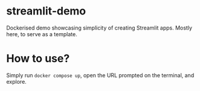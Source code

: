 # streamlit-demo
Dockerised demo showcasing simplicity of creating Streamlit apps.
Mostly here, to serve as a template.

# How to use?
Simply run `docker compose up`, open the URL prompted on the terminal, and explore.
